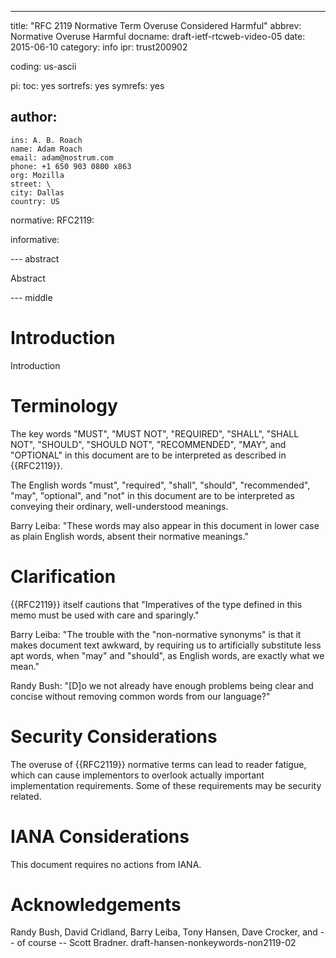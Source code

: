 ---
title: "RFC 2119 Normative Term Overuse Considered Harmful"
abbrev: Normative Overuse Harmful
docname: draft-ietf-rtcweb-video-05
date: 2015-06-10
category: info
ipr: trust200902

coding: us-ascii

pi:
  toc: yes
  sortrefs: yes
  symrefs: yes

author:
 -
    ins: A. B. Roach
    name: Adam Roach
    email: adam@nostrum.com
    phone: +1 650 903 0800 x863
    org: Mozilla
    street: \
    city: Dallas
    country: US

normative:
  RFC2119:


informative:


--- abstract

Abstract

--- middle



Introduction
============

Introduction

Terminology
===========

The key words "MUST", "MUST NOT", "REQUIRED", "SHALL", "SHALL NOT", "SHOULD",
"SHOULD NOT", "RECOMMENDED", "MAY", and "OPTIONAL" in this document are to be
interpreted as described in {{RFC2119}}.

The English words "must", "required", "shall", "should", "recommended", "may",
"optional", and "not" in this document are to be interpreted as conveying their
ordinary, well-understood meanings.

Barry Leiba: "These words may also appear in this document in lower case as
plain English words, absent their normative meanings."

Clarification
=============

{{RFC2119}} itself cautions that "Imperatives of the type defined in this memo
must be used with care and sparingly."

Barry Leiba: "The trouble with the "non-normative synonyms" is that it makes
document text awkward, by requiring us to artificially substitute less apt
words, when "may" and "should", as English words, are exactly what we mean."

Randy Bush: "[D]o we not already have enough problems being clear and concise
without removing common words from our language?"

Security Considerations
=======================

The overuse of {{RFC2119}} normative terms can lead to reader fatigue, which can
cause implementors to overlook actually important implementation requirements.
Some of these requirements may be security related.

IANA Considerations
===================

This document requires no actions from IANA.


Acknowledgements
================
Randy Bush, David Cridland, Barry Leiba, Tony Hansen, Dave Crocker, and -- of course -- Scott Bradner.
draft-hansen-nonkeywords-non2119-02
